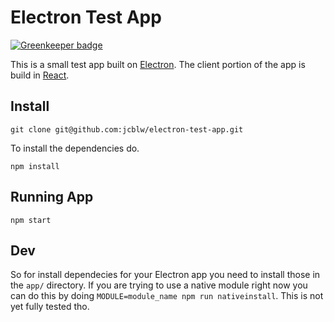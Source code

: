 # Electron Test App

[![Greenkeeper badge](https://badges.greenkeeper.io/jcblw/electron-test-app.svg)](https://greenkeeper.io/)

This is a small test app built on [Electron](https://github.com/atom/electron). The client portion of the app is build in [React](https://facebook.github.io/react/index.html).

## Install

```shell
git clone git@github.com:jcblw/electron-test-app.git
```

To install the dependencies do.

```shell
npm install
```

## Running App

```shell
npm start
```

## Dev

So for install dependecies for your Electron app you need to install those in the `app/` directory. If you are trying to use a native module right now you can do this by doing `MODULE=module_name npm run nativeinstall`. This is not yet fully tested tho.
